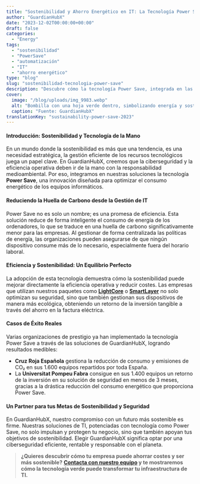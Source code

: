 ```yaml
---
title: "Sostenibilidad y Ahorro Energético en IT: La Tecnología Power Save"
author: "GuardianHubX"
date: "2023-12-02T00:00:00+00:00"
draft: false
categories:
  - "Energy"
tags:
  - "sostenibilidad"
  - "PowerSave"
  - "automatización"
  - "IT"
  - "ahorro energético"
type: "blog"
slug: "sostenibilidad-tecnologia-power-save"
description: "Descubre cómo la tecnología Power Save, integrada en las soluciones de GuardianHubX, ayuda a las empresas a reducir costes y su huella de carbono."
cover:
  image: "/blog/uploads/img_9983.webp"
  alt: "Bombilla con una hoja verde dentro, simbolizando energía y sostenibilidad."
  caption: "Fuente: GuardianHubX"
translationKey: "sustainability-power-save-2023"
---
```


#### Introducción: Sostenibilidad y Tecnología de la Mano

En un mundo donde la sostenibilidad es más que una tendencia, es una necesidad estratégica, la gestión eficiente de los recursos tecnológicos juega un papel clave. En GuardianHubX, creemos que la ciberseguridad y la eficiencia operativa deben ir de la mano con la responsabilidad medioambiental. Por eso, integramos en nuestras soluciones la tecnología **Power Save**, una innovación diseñada para optimizar el consumo energético de los equipos informáticos.

#### Reduciendo la Huella de Carbono desde la Gestión de IT

Power Save no es solo un nombre; es una promesa de eficiencia. Esta solución reduce de forma inteligente el consumo de energía de los ordenadores, lo que se traduce en una huella de carbono significativamente menor para las empresas. Al gestionar de forma centralizada las políticas de energía, las organizaciones pueden asegurarse de que ningún dispositivo consume más de lo necesario, especialmente fuera del horario laboral.

#### Eficiencia y Sostenibilidad: Un Equilibrio Perfecto

La adopción de esta tecnología demuestra cómo la sostenibilidad puede mejorar directamente la eficiencia operativa y reducir costes. Las empresas que utilizan nuestros paquetes como **[LightCore](https://guardianhubx.com/es/lightcore/)** o **[SmartLayer](https://guardianhubx.com/es/smartlayer/)** no solo optimizan su seguridad, sino que también gestionan sus dispositivos de manera más ecológica, obteniendo un retorno de la inversión tangible a través del ahorro en la factura eléctrica.

#### Casos de Éxito Reales

Varias organizaciones de prestigio ya han implementado la tecnología Power Save a través de las soluciones de GuardianHubX, logrando resultados medibles:

-   **Cruz Roja Española** gestiona la reducción de consumo y emisiones de CO₂ en sus 1.600 equipos repartidos por toda España.
-   La **Universitat Pompeu Fabra** consigue en sus 1.400 equipos un retorno de la inversión en su solución de seguridad en menos de 3 meses, gracias a la drástica reducción del consumo energético que proporciona Power Save.

#### Un Partner para tus Metas de Sostenibilidad y Seguridad

En GuardianHubX, nuestro compromiso con un futuro más sostenible es firme. Nuestras soluciones de TI, potenciadas con tecnología como Power Save, no solo impulsan y protegen tu negocio, sino que también apoyan tus objetivos de sostenibilidad. Elegir GuardianHubX significa optar por una ciberseguridad eficiente, rentable y responsable con el planeta.

> **¿Quieres descubrir cómo tu empresa puede ahorrar costes y ser más sostenible?**
> **[Contacta con nuestro equipo](https://guardianhubx.com/es/#contact) y te mostraremos cómo la tecnología verde puede transformar tu infraestructura de TI.**